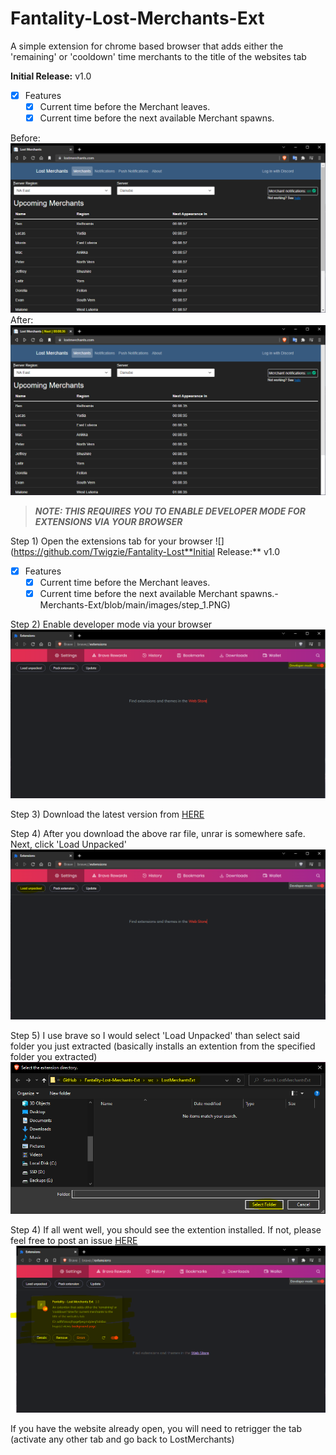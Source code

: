 # Fantality-Lost-Merchants-Ext
A simple extension for chrome based browser that adds either the 'remaining' or 'cooldown' time merchants to the title of the websites tab

**Initial Release:** v1.0
- [x] Features
	- [x] Current time before the Merchant leaves.
	- [x] Current time before the next available Merchant spawns.

Before:
![](https://github.com/Twigzie/Fantality-Lost-Merchants-Ext/blob/main/images/example_1.PNG)
After:
![](https://github.com/Twigzie/Fantality-Lost-Merchants-Ext/blob/main/images/example_2.PNG)

>***NOTE: THIS REQUIRES YOU TO ENABLE DEVELOPER MODE FOR EXTENSIONS VIA YOUR BROWSER***

Step 1) Open the extensions tab for your browser
![](https://github.com/Twigzie/Fantality-Lost**Initial Release:** v1.0
- [x] Features
	- [x] Current time before the Merchant leaves.
	- [x] Current time before the next available Merchant spawns.-Merchants-Ext/blob/main/images/step_1.PNG)

Step 2) Enable developer mode via your browser
![](https://github.com/Twigzie/Fantality-Lost-Merchants-Ext/blob/main/images/step_2.PNG)

Step 3) Download the latest version from [HERE](https://github.com/Twigzie/Fantality-Lost-Merchants-Ext/releases)

Step 4) After you download the above rar file, unrar is somewhere safe. Next, click 'Load Unpacked'
![](https://github.com/Twigzie/Fantality-Lost-Merchants-Ext/blob/main/images/step_3.PNG)

Step 5) I use brave so I would select 'Load Unpacked' than select said folder you just extracted (basically installs an extention from the specified folder you extracted)
![](https://github.com/Twigzie/Fantality-Lost-Merchants-Ext/blob/main/images/step_4.PNG)

Step 4) If all went well, you should see the extention installed. If not, please feel free to post an issue [HERE](https://github.com/Twigzie/Fantality-Infinite-Kiwi/issues)
![](https://github.com/Twigzie/Fantality-Lost-Merchants-Ext/blob/main/images/step_5.PNG)

If you have the website already open, you will need to retrigger the tab (activate any other tab and go back to LostMerchants)
